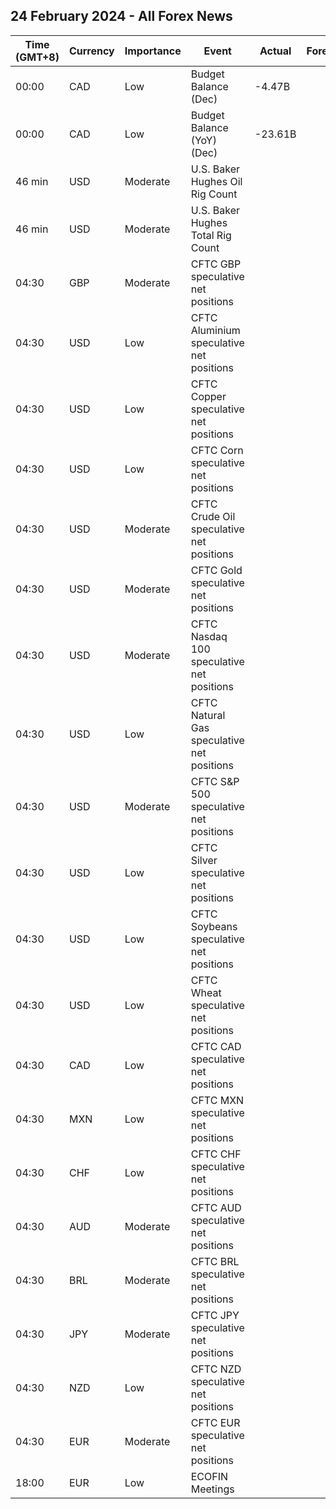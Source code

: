 ## 24 February 2024 - All Forex News

| Time (GMT+8) | Currency | Importance | Event | Actual | Forecast | Previous |
|------|----------|------------|-------|--------|----------|----------|
| 00:00 | CAD | Low | Budget Balance (Dec) | -4.47B |  | -4.01B |
| 00:00 | CAD | Low | Budget Balance (YoY) (Dec) | -23.61B |  | -19.14B |
| 46 min | USD | Moderate | U.S. Baker Hughes Oil Rig Count |  |  | 497 |
| 46 min | USD | Moderate | U.S. Baker Hughes Total Rig Count |  |  | 621 |
| 04:30 | GBP | Moderate | CFTC GBP speculative net positions |  |  | 50.5K |
| 04:30 | USD | Low | CFTC Aluminium speculative net positions |  |  | 3.9K |
| 04:30 | USD | Low | CFTC Copper speculative net positions |  |  | -32.7K |
| 04:30 | USD | Low | CFTC Corn speculative net positions |  |  | -245.9K |
| 04:30 | USD | Moderate | CFTC Crude Oil speculative net positions |  |  | 171.0K |
| 04:30 | USD | Moderate | CFTC Gold speculative net positions |  |  | 131.2K |
| 04:30 | USD | Moderate | CFTC Nasdaq 100 speculative net positions |  |  | 32.1K |
| 04:30 | USD | Low | CFTC Natural Gas speculative net positions |  |  | -136.6K |
| 04:30 | USD | Moderate | CFTC S&P 500 speculative net positions |  |  | -215.8K |
| 04:30 | USD | Low | CFTC Silver speculative net positions |  |  | 12.4K |
| 04:30 | USD | Low | CFTC Soybeans speculative net positions |  |  | -161.8K |
| 04:30 | USD | Low | CFTC Wheat speculative net positions |  |  | -29.0K |
| 04:30 | CAD | Low | CFTC CAD speculative net positions |  |  | -5.5K |
| 04:30 | MXN | Low | CFTC MXN speculative net positions |  |  | 100.4K |
| 04:30 | CHF | Low | CFTC CHF speculative net positions |  |  | -6.0K |
| 04:30 | AUD | Moderate | CFTC AUD speculative net positions |  |  | -79.0K |
| 04:30 | BRL | Moderate | CFTC BRL speculative net positions |  |  | 19.3K |
| 04:30 | JPY | Moderate | CFTC JPY speculative net positions |  |  | -111.5K |
| 04:30 | NZD | Low | CFTC NZD speculative net positions |  |  | 3.4K |
| 04:30 | EUR | Moderate | CFTC EUR speculative net positions |  |  | 52.8K |
| 18:00 | EUR | Low | ECOFIN Meetings |  |  |  |
